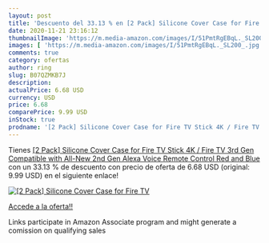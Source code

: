 ```yaml
---
layout: post
title: 'Descuento del 33.13 % en [2 Pack] Silicone Cover Case for Fire TV'
date: 2020-11-21 23:16:12
thumbnailImage: 'https://m.media-amazon.com/images/I/51PmtRgEBqL._SL200_.jpg'
images: [ 'https://m.media-amazon.com/images/I/51PmtRgEBqL._SL200_.jpg' ]
comments: true
category: ofertas
author: ring
slug: B07QZMKB7J
description:
actualPrice: 6.68 USD
currency: USD
price: 6.68
comparePrice: 9.99 USD
inStock: true
prodname: '[2 Pack] Silicone Cover Case for Fire TV Stick 4K / Fire TV  3rd Gen  Compatible with All-New 2nd Gen Alexa Voice Remote Control  Red and Blue '
---
```


Tienes [[2 Pack] Silicone Cover Case for Fire TV Stick 4K / Fire TV  3rd Gen  Compatible with All-New 2nd Gen Alexa Voice Remote Control  Red and Blue ](https://www.amazon.com/dp/B07QZMKB7J/?tag=tolees-20) con un 33.13 % de descuento con precio de oferta de 6.68 USD (original: 9.99 USD) en el siguiente enlace!

[![[2 Pack] Silicone Cover Case for Fire TV](https://m.media-amazon.com/images/I/51PmtRgEBqL._SL200_.jpg)](https://www.amazon.com/dp/B07QZMKB7J/?tag=tolees-20)

[Accede a la oferta!!](https://www.amazon.com/dp/B07QZMKB7J/?tag=tolees-20)

Links participate in Amazon Associate program and might generate a comission on qualifying sales


